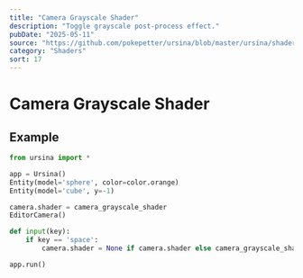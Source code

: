 ```yaml
---
title: "Camera Grayscale Shader"
description: "Toggle grayscale post-process effect."
pubDate: "2025-05-11"
source: "https://github.com/pokepetter/ursina/blob/master/ursina/shaders/screenspace_shaders/camera_grayscale.py"
category: "Shaders"
sort: 17
---
```


# Camera Grayscale Shader

## Example

```python
from ursina import *

app = Ursina()
Entity(model='sphere', color=color.orange)
Entity(model='cube', y=-1)

camera.shader = camera_grayscale_shader
EditorCamera()

def input(key):
    if key == 'space':
        camera.shader = None if camera.shader else camera_grayscale_shader

app.run()
```